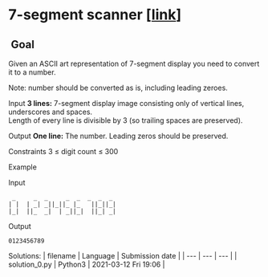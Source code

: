 # 7-segment scanner \[[link](https://www.codingame.com/training/easy/7-segment-scanner)\]


 Goal
-----


Given an ASCII art representation of 7-segment display you need to convert it to a number.  
  
Note: number should be converted as is, including leading zeroes.



Input
**3 lines:** 7-segment display image consisting only of vertical lines, underscores and spaces.  
Length of every line is divisible by 3 (so trailing spaces are preserved).


Output
**One line:** The number. Leading zeros should be preserved.


Constraints
3 ≤ digit count ≤ 300


Example


Input

```
 _     _  _     _  _  _  _  _ 
| |  | _| _||_||_ |_   ||_||_|
|_|  ||_  _|  | _||_|  ||_| _|
```



Output

```
0123456789
```





Solutions:
| filename | Language | Submission date |
| --- | --- | --- |
| solution_0.py | Python3 | 2021-03-12 Fri 19:06 |
